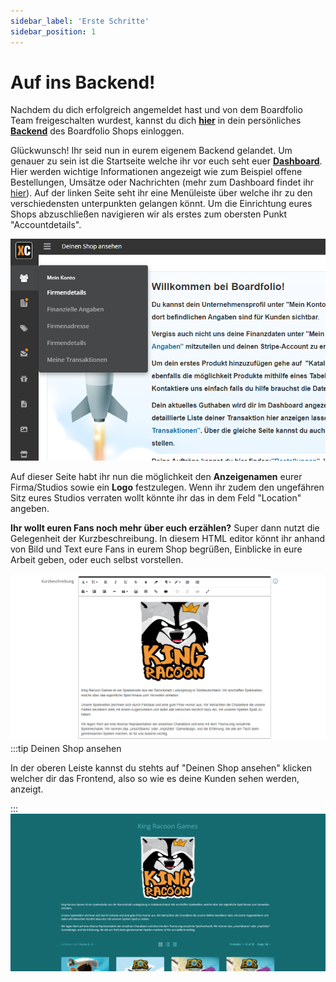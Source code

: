 ```yaml
---
sidebar_label: 'Erste Schritte'
sidebar_position: 1
---
```

# Auf ins Backend!


Nachdem du dich erfolgreich angemeldet hast und von dem Boardfolio Team freigeschalten wurdest, kannst du dich [**hier**](https://boardfolio.gg/admin/?target=login) in dein persönliches [**Backend**](https://boardfolio.gg/admin/?target=login) des Boardfolio Shops einloggen.

Glückwunsch! Ihr seid nun in eurem eigenem Backend gelandet. Um genauer zu sein ist die Startseite welche ihr vor euch seht euer [**Dashboard**](/documentation/tutorial/dashboard). Hier werden wichtige Informationen angezeigt wie zum Beispiel offene Bestellungen, Umsätze oder Nachrichten (mehr zum Dashboard findet ihr [hier](/documentation/tutorial/dashboard)).
Auf der linken Seite seht ihr eine Menüleiste über welche ihr zu den verschiedensten unterpunkten gelangen könnt. Um die Einrichtung eures Shops abzuschließen navigieren wir als erstes zum obersten Punkt "Accountdetails".

![NovigationsLeiste](img/NavigationsLeisteFirmendetails.png) 

Auf dieser Seite habt ihr nun die möglichkeit den **Anzeigenamen** eurer Firma/Studios sowie ein **Logo** festzulegen. Wenn ihr zudem den ungefähren Sitz eures Studios verraten wollt könnte ihr das in dem Feld "Location" angeben. 

**Ihr wollt euren Fans noch mehr über euch erzählen?** Super dann nutzt die Gelegenheit der Kurzbeschreibung. In diesem HTML editor könnt ihr anhand von Bild und Text eure Fans in eurem Shop begrüßen, Einblicke in eure Arbeit geben, oder euch selbst vorstellen. 

![ShopBeschreibung](img/ShopBeschreibung.png)
:::tip Deinen Shop ansehen

In der oberen Leiste kannst du stehts auf "Deinen Shop ansehen" klicken welcher dir das Frontend, also so wie es deine Kunden sehen werden, anzeigt. 

:::
![ShopBeschreibungFront](img/ShopBeschreibungFront.png)

